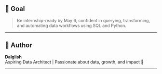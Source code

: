 ## 💼 Goal

> Be internship-ready by May 6, confident in querying, transforming, and automating data workflows using SQL and Python.

---

## 🌱 Author

**Dalglish**  
Aspiring Data Architect | Passionate about data, growth, and impact 🚀

---
